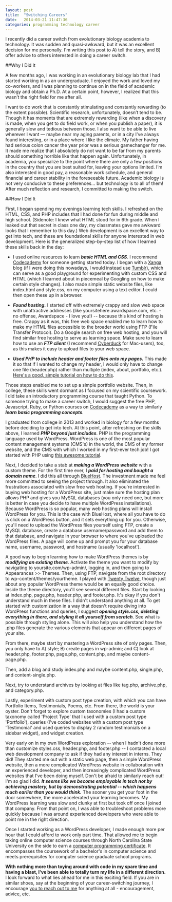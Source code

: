 ```yaml
---
layout: post
title:  "Switching Careers"
date:   2014-03-21 11:47:36
categories: programming technology career
---
```

I recently did a career switch from evolutionary biology academia to technology. It was sudden and quasi-awkward, but it was an excellent decision for me personally. I'm writing this post to A) tell the story, and B) offer advice to others interested in doing a career switch.

##Why I Did It

A few months ago, I was working in an evolutionary biology lab that I had started working in as an undergraduate. I enjoyed the work and loved my co-workers, and I was planning to continue on in the field of academic biology and obtain a Ph.D. At a certain point, however, I realized that this wasn’t the right field for me after all.

I want to do work that is constantly stimulating and constantly rewarding (to the extent possible). Scientific research, unfortunately, doesn’t tend to be. Though it has moments that are extremely rewarding (like when a discovery is made, when you get to do field work, or when you publish a paper), it is generally slow and tedious between those. I also want to be able to live wherever I want — maybe near my aging parents, or in a city I’ve always found interesting, or in a place where I like the climate. My father having had serious colon cancer the year prior was a serious gamechanger for me. It made me realize that I absolutely do not want to be far from my parents should something horrible like that happen again. Unfortunately, in academia, you specialize to the point where there are only a few positions in the country that you are best suited for, leaving your options limited. I’m also interested in good pay, a reasonable work schedule, and general financial and career stability in the foreseeable future. Academic biology is not very conducive to these preferences… but technology is to all of them! After much reflection and research, I committed to making the switch.

##How I Did It

First, I began spending my evenings learning tech skills. I refreshed on the HTML, CSS, and PHP includes that I had done for fun during middle and high school. (Sidenote: I knew what HTML stood for in 6th grade. When I leaked out that secret in class one day, my classmates gave me awkward looks that I remember to this day.) Web development is an excellent way to get into tech, and these are foundational skills for anyone interested in web development. Here is the generalized step-by-step list of how I learned these skills back in the day:

- I used online resources to learn **_basic HTML and CSS_**. I recommend [Codecademy](http://www.codecademy.com/) for someone getting started today. I began with a [Xanga](http://xanga.com/) blog (if I were doing this nowadays, I would instead use [Tumblr](http://www.tumblr.com/)), which can serve as a good playground for experimenting with custom CSS and HTML (which I learned about in piecemeal by Googling on how to make certain style changes). I also made simple static website files, like index.html and style.css, on my computer using a text editor. I could then open these up in a browser.

- **_Found hosting._** I started off with extremely crappy and slow web space with unattractive addresses (like yoursitehere.awardspace.com, etc. - no offense, Awardspace - I love you!) -- because this kind of hosting is free. Crappy as it was, this free web space enabled me to learn how to make my HTML files accessible to the broader world using FTP (File Transfer Protocol). Do a Google search on free web hosting, and you will find similar free hosting to serve as learning space. Make sure to learn how to use an **_FTP client_** (I recommend [Cyberduck](http://cyberduck.io/) for Mac-users), too, as this makes it easy to upload files to your web space.

- **_Used PHP to include header and footer files onto my pages._** This made it so that if I wanted to change my header, I would only have to change one file (header.php) rather than multiple (index, about, portfolio, etc.). [Here's a good, simple tutorial on how to do this](http://php.about.com/od/tutorials/ht/template_site.htm).

Those steps enabled me to set up a simple portfolio website. Then, in college, these skills went dormant as I focused on my scientific coursework. I did take an introductory programming course that taught Python. To someone trying to make a career switch, I would suggest the free PHP, Javascript, Ruby, or Python courses on [Codecademy](http://www.codecademy.com/) as a way to similarly **_learn basic programming concepts_**.

I graduated from college in 2013 and worked in biology for a few months before deciding to get into tech. At this point, after refreshing on the skills above, I learned **_PHP beyond just includes_**. PHP is the programming language used by WordPress. WordPress is one of the most popular content management systems (CMS's) in the world, the CMS of my former website, and the CMS with which I worked in my first-ever tech job! I got started with PHP using [this awesome tutorial](http://devzone.zend.com/6/php-101-php-for-the-absolute-beginner/).

Next, I decided to take a stab at **_making a WordPress website_** with a custom theme. For the first time ever, I **_paid for hosting and bought a domain name_**. I did this all through [BlueHost](http://www.bluehost.com/). The investment made me feel more committed to seeing the project through. It also eliminated the frustrations associated with slow free web hosting. If you're interested in buying web hosting for a WordPress site, just make sure the hosting plan allows PHP and gives you MySQL databases (you only need one, but more is better in case you decide to have multiple WordPress installations). Because WordPress is so popular, many web hosting plans will install WordPress for you. This is the case with BlueHost, where all you have to do is click on a WordPress button, and it sets everything up for you. Otherwise, you'll need to upload the WordPress files yourself using FTP, create a MySQL database, create a database username/password and add them to that database, and navigate in your browser to where you've uploaded the WordPress files. A page will come up and prompt you for your database name, username, password, and hostname (usually 'localhost').

A good way to begin learning how to make WordPress themes is by **_modifying an existing theme_**. Activate the theme you want to modify by navigating to yoursite.com/wp-admin/, logging in, and then going to Appearances >> Themes. Then, using FTP, navigate from the root directory to wp-content/themes/yourtheme. I played with [Twenty Twelve](https://wordpress.org/themes/twentytwelve), though just about any popular WordPress theme would be an equally good choice. Inside the theme directory, you'll see several different files. Start by looking at index.php, page.php, header.php, and footer.php. It's okay if you don't understand much in these files. I didn't understand anything at all. To get started with customization in a way that doesn't require diving into WordPress functions and queries, I suggest **_opening style.css, deleting everything in there, and styling it all yourself from scratch_**. See what is possible through styling alone. This will also help you understand how the .php files generate the various elements that appear on different pages of your site.

From there, maybe start by mastering a WordPress site of only pages. Then, you only have to A) style; B) create pages in wp-admin; and C) look at header.php, footer.php, page.php, content.php, and maybe content-page.php.

Then, add a blog and study index.php and maybe content.php, single.php, and content-single.php.

Next, try to understand archives by looking at files like tag.php, archive.php, and category.php.

Lastly, experiment with custom post type creation, with which you can have Portfolio Items, Testimonials, Poems, etc. From there, the world is your oyster. Don't forget to explore custom taxonomies (I had a custom taxonomy called 'Project Type' that I used with a custom post type 'Portfolio'), queries (I've coded websites with a custom post type 'Testimonial' and used queries to display 2 random testimonials on a sidebar widget), and widget creation.

Very early on in my own WordPress exploration -- when I hadn't done more than customize styles.css, header.php, and footer.php -- I contacted a local web development company to ask if they had any interest in interns. They did! They started me out with a static web page, then a simple WordPress website, then a more complicated WordPress website in collaboration with an experienced developer, and then increasingly complicated WordPress websites that I've been doing myself. Don't be afraid to similarly reach out! I'm so glad I did. **_It seems like we become employable in tech not by achieving mastery, but by demonstrating potential -- which happens much earlier than you would think._** The sooner you get your foot in the door somewhere, the more accelerated your learning becomes. My WordPress learning was slow and clunky at first but took off once I joined that company. From that point on, I was able to troubleshoot problems more quickly because I was around experienced developers who were able to point me in the right direction.

Once I started working as a WordPress developer, I made enough more per hour that I could afford to work only part time. That allowed me to begin taking online computer science courses through North Carolina State University on the side to earn a [computer programming certificate](http://engineeringonline.ncsu.edu/PS/CPC.html). It encompasses the coursework of a bachelor's in computer science and meets prerequisites for computer science graduate school programs. 

**With nothing more than toying around with code in my spare time and having a blast, I've been able to totally turn my life in a different direction.** I look forward to what lies ahead for me in this exciting field. If you are in similar shoes, say at the beginning of your career-switching journey, I encourage [you to reach out to me](http://twitter.com/depaysant) for anything at all - encouragement, advice, etc.

